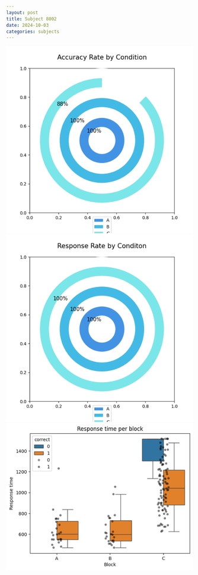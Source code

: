 ```yaml
---
layout: post
title: Subject 8002
date: 2024-10-03
categories: subjects
---
```


![](data/8002/run-2/8002_accuracy_rate.png)
![](data/8002/run-2/8002_response_rate.png)
![](data/8002/run-2/8002_rt.png)
